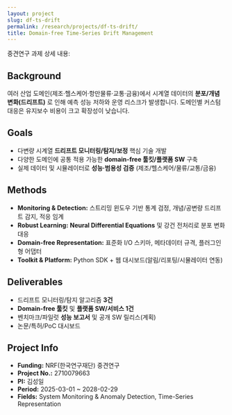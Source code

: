 ```yaml
---
layout: project
slug: df-ts-drift
permalink: /research/projects/df-ts-drift/
title: Domain-free Time-Series Drift Management
---
```


중견연구 과제 상세 내용:

## Background
여러 산업 도메인(제조·헬스케어·항만물류·교통·금융)에서 시계열 데이터의 **분포/개념 변화(드리프트)** 로 인해
예측 성능 저하와 운영 리스크가 발생합니다. 도메인별 커스텀 대응은 유지보수 비용이 크고 확장성이 낮습니다.

## Goals
- 다변량 시계열 **드리프트 모니터링/탐지/보정** 핵심 기술 개발
- 다양한 도메인에 공통 적용 가능한 **domain-free 툴킷/플랫폼 SW** 구축
- 실제 데이터 및 시뮬레이터로 **성능·범용성 검증** (제조/헬스케어/물류/교통/금융)

## Methods
- **Monitoring & Detection:** 스트리밍 윈도우 기반 통계 검정, 개념/공변량 드리프트 감지, 적응 임계
- **Robust Learning:** **Neural Differential Equations** 및 강건 전처리로 분포 변화 대응
- **Domain-free Representation:** 표준화 I/O 스키마, 메타데이터 규격, 플러그인형 어댑터
- **Toolkit & Platform:** Python SDK + 웹 대시보드(알림/리포팅/시뮬레이터 연동)

## Deliverables
- 드리프트 모니터링/탐지 알고리즘 **3건**
- **Domain-free 툴킷** 및 **플랫폼 SW/서비스 1건**
- 벤치마크/파일럿 **성능 보고서** 및 공개 SW 릴리스(계획)
- 논문/특허/PoC 대시보드

## Project Info
- **Funding:** NRF(한국연구재단) 중견연구
- **Project No.:** 2710079663
- **PI:** 김성일
- **Period:** 2025-03-01 ~ 2028-02-29
- **Fields:** System Monitoring & Anomaly Detection, Time-Series Representation
